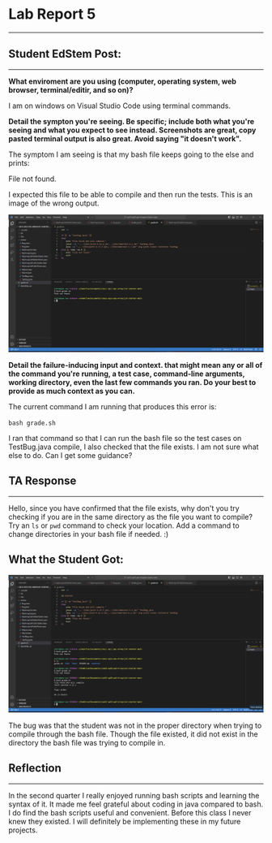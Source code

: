 # Lab Report 5
---

## Student EdStem Post:
---
**What enviroment are you using (computer, operating system, web browser, terminal/editir, and so on)?**

I am on windows on Visual Studio Code using terminal commands.


**Detail the sympton you're seeing. Be specific; include both what you're seeing and what you expect to see instead. Screenshots are great, copy pasted terminal output is also great. Avoid saying 
"it doesn't work".**

The symptom I am seeing is that my bash file keeps going to the else and prints:

File not found.

I expected this file to be able to compile and then run the tests. This is an image of the wrong output.

  
![Image](buggy)
  

**Detail the failure-inducing input and context. that might mean any or all of the command you're running, a test case, command-line arguments, working directory, even the last few commands you ran.
 Do your best to provide as much context as you can.**

The current command I am running that produces this error is:

`bash grade.sh`

I ran that command so that I can run the bash file so the test cases on TestBug.java compile, I also checked that the file exists. I am not sure what else to do. Can I get some guidance?

## TA Response
---

Hello, since you have confirmed that the file exists, why don't you try checking if you are in the same directory as the file you want to compile? Try an `ls` or `pwd` command to check your location. Add a command to change directories in your bash file if needed. :)

## What the Student Got:

![Image](goodOutput)

The bug was that the student was not in the proper directory when trying to compile through the bash file. Though the file existed, it did not exist in the directory the bash file was trying to compile in.

## Reflection
---

In the second quarter I really enjoyed running bash scripts and learning the syntax of it. It made me feel grateful about coding in java compared to bash. I do find the bash scripts useful and convenient. Before this class I never knew they existed. I will definitely be implementing these in my future projects.

